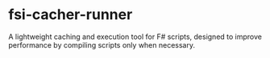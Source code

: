 # fsi-cacher-runner
A lightweight caching and execution tool for F# scripts, designed to improve performance by compiling scripts only when necessary.
